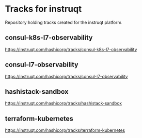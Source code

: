 # Tracks for instruqt
Repository holding tracks created for the instruqt platform.

## consul-k8s-l7-observability
https://instruqt.com/hashicorp/tracks/consul-k8s-l7-observability

## consul-l7-observability
https://instruqt.com/hashicorp/tracks/consul-l7-observability

## hashistack-sandbox
https://instruqt.com/hashicorp/tracks/hashistack-sandbox

## terraform-kubernetes
https://instruqt.com/hashicorp/tracks/terraform-kubernetes
